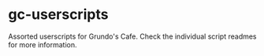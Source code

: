 # gc-userscripts

Assorted userscripts for Grundo's Cafe. Check the individual script readmes for more information.
